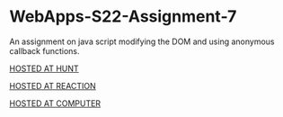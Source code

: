 # WebApps-S22-Assignment-7
An assignment on java script modifying the DOM and using anonymous callback functions.


 [HOSTED AT HUNT](https://44-563-web-apps-s22.github.io/webapps-s22-assignment-7-PPAVULURI3579//hunt.html)

 [HOSTED AT REACTION](https://44-563-web-apps-s22.github.io/webapps-s22-assignment-7-PPAVULURI3579//reaction.html)

 [HOSTED AT COMPUTER](https://44-563-web-apps-s22.github.io/webapps-s22-assignment-7-PPAVULURI3579//queue.html)
